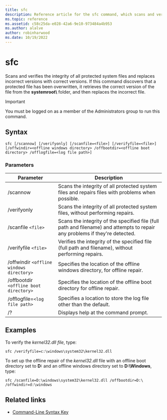 ```yaml
---
title: sfc
description: Reference article for the sfc command, which scans and verifies the integrity of all protected system files and replaces incorrect versions with correct versions.
ms.topic: reference
ms.assetid: c58c25da-e028-42a6-9e10-973484a4b953
ms.author: alalve
author: robinharwood
ms.date: 10/19/2022
---
```


# sfc



Scans and verifies the integrity of all protected system files and replaces incorrect versions with correct versions. If this command discovers that a protected file has been overwritten, it retrieves the correct version of the file from the **systemroot\\** folder, and then replaces the incorrect file.

> [!IMPORTANT]
> You must be logged on as a member of the Administrators group to run this command.

## Syntax

```
sfc [/scannow] [/verifyonly] [/scanfile=<file>] [/verifyfile=<file>] [/offwindir=<offline windows directory> /offbootdir=<offline boot directory> /offlogfile=<log file path>]
```

### Parameters

| Parameter | Description |
|--|--|
| /scannow | Scans the integrity of all protected system files and repairs files with problems when possible. |
| /verifyonly | Scans the integrity of all protected system files, without performing repairs. |
| /scanfile `<file>` | Scans the integrity of the specified file (full path and filename) and attempts to repair any problems if they're detected. |
| /verifyfile `<file>` | Verifies the integrity of the specified file (full path and filename), without performing repairs. |
| /offwindir `<offline windows directory>` | Specifies the location of the offline windows directory, for offline repair. |
| /offbootdir `<offline boot directory>` | Specifies the location of the offline boot directory for offline repair. |
|/offlogfile=`<log file path>`|Specifies a location to store the log file other than the default.|
| /? | Displays help at the command prompt. |

## Examples

To verify the *kernel32.dll file*, type:

```
sfc /verifyfile=c:\windows\system32\kernel32.dll
```

To set up the offline repair of the *kernel32.dll* file with an offline boot directory set to **D:** and an offline windows directory set to **D:\Windows**, type:

```
sfc /scanfile=D:\windows\system32\kernel32.dll /offbootdir=D:\ /offwindir=d:\windows
```

## Related links

- [Command-Line Syntax Key](command-line-syntax-key.md)
